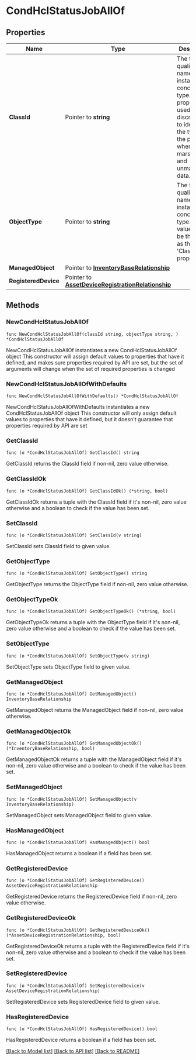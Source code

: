# CondHclStatusJobAllOf

## Properties

Name | Type | Description | Notes
------------ | ------------- | ------------- | -------------
**ClassId** | Pointer to **string** | The fully-qualified name of the instantiated, concrete type. This property is used as a discriminator to identify the type of the payload when marshaling and unmarshaling data. | [default to "cond.HclStatusJob"]
**ObjectType** | Pointer to **string** | The fully-qualified name of the instantiated, concrete type. The value should be the same as the &#39;ClassId&#39; property. | [default to "cond.HclStatusJob"]
**ManagedObject** | Pointer to [**InventoryBaseRelationship**](InventoryBaseRelationship.md) |  | [optional] 
**RegisteredDevice** | Pointer to [**AssetDeviceRegistrationRelationship**](AssetDeviceRegistrationRelationship.md) |  | [optional] 

## Methods

### NewCondHclStatusJobAllOf

`func NewCondHclStatusJobAllOf(classId string, objectType string, ) *CondHclStatusJobAllOf`

NewCondHclStatusJobAllOf instantiates a new CondHclStatusJobAllOf object
This constructor will assign default values to properties that have it defined,
and makes sure properties required by API are set, but the set of arguments
will change when the set of required properties is changed

### NewCondHclStatusJobAllOfWithDefaults

`func NewCondHclStatusJobAllOfWithDefaults() *CondHclStatusJobAllOf`

NewCondHclStatusJobAllOfWithDefaults instantiates a new CondHclStatusJobAllOf object
This constructor will only assign default values to properties that have it defined,
but it doesn't guarantee that properties required by API are set

### GetClassId

`func (o *CondHclStatusJobAllOf) GetClassId() string`

GetClassId returns the ClassId field if non-nil, zero value otherwise.

### GetClassIdOk

`func (o *CondHclStatusJobAllOf) GetClassIdOk() (*string, bool)`

GetClassIdOk returns a tuple with the ClassId field if it's non-nil, zero value otherwise
and a boolean to check if the value has been set.

### SetClassId

`func (o *CondHclStatusJobAllOf) SetClassId(v string)`

SetClassId sets ClassId field to given value.


### GetObjectType

`func (o *CondHclStatusJobAllOf) GetObjectType() string`

GetObjectType returns the ObjectType field if non-nil, zero value otherwise.

### GetObjectTypeOk

`func (o *CondHclStatusJobAllOf) GetObjectTypeOk() (*string, bool)`

GetObjectTypeOk returns a tuple with the ObjectType field if it's non-nil, zero value otherwise
and a boolean to check if the value has been set.

### SetObjectType

`func (o *CondHclStatusJobAllOf) SetObjectType(v string)`

SetObjectType sets ObjectType field to given value.


### GetManagedObject

`func (o *CondHclStatusJobAllOf) GetManagedObject() InventoryBaseRelationship`

GetManagedObject returns the ManagedObject field if non-nil, zero value otherwise.

### GetManagedObjectOk

`func (o *CondHclStatusJobAllOf) GetManagedObjectOk() (*InventoryBaseRelationship, bool)`

GetManagedObjectOk returns a tuple with the ManagedObject field if it's non-nil, zero value otherwise
and a boolean to check if the value has been set.

### SetManagedObject

`func (o *CondHclStatusJobAllOf) SetManagedObject(v InventoryBaseRelationship)`

SetManagedObject sets ManagedObject field to given value.

### HasManagedObject

`func (o *CondHclStatusJobAllOf) HasManagedObject() bool`

HasManagedObject returns a boolean if a field has been set.

### GetRegisteredDevice

`func (o *CondHclStatusJobAllOf) GetRegisteredDevice() AssetDeviceRegistrationRelationship`

GetRegisteredDevice returns the RegisteredDevice field if non-nil, zero value otherwise.

### GetRegisteredDeviceOk

`func (o *CondHclStatusJobAllOf) GetRegisteredDeviceOk() (*AssetDeviceRegistrationRelationship, bool)`

GetRegisteredDeviceOk returns a tuple with the RegisteredDevice field if it's non-nil, zero value otherwise
and a boolean to check if the value has been set.

### SetRegisteredDevice

`func (o *CondHclStatusJobAllOf) SetRegisteredDevice(v AssetDeviceRegistrationRelationship)`

SetRegisteredDevice sets RegisteredDevice field to given value.

### HasRegisteredDevice

`func (o *CondHclStatusJobAllOf) HasRegisteredDevice() bool`

HasRegisteredDevice returns a boolean if a field has been set.


[[Back to Model list]](../README.md#documentation-for-models) [[Back to API list]](../README.md#documentation-for-api-endpoints) [[Back to README]](../README.md)


